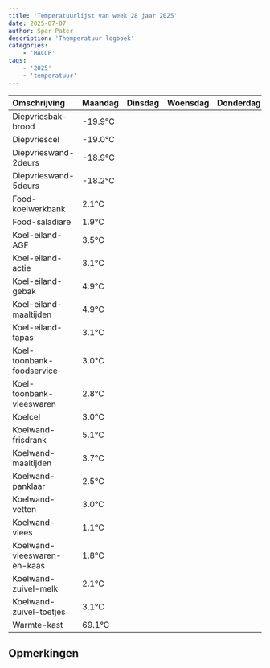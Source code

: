 ```yaml
---
title: 'Temperatuurlijst van week 28 jaar 2025'
date: 2025-07-07
author: Spar Pater
description: 'Themperatuur logboek'
categories:
    - 'HACCP'
tags:
    - '2025'
    - 'temperatuur'
---
```

|Omschrijving|Maandag|Dinsdag|Woensdag|Donderdag|Vrijdag|Zaterdag|Zondag|
|:---|:---|:---|:---|:---|:---|:---|:---|
|Diepvriesbak-brood|-19.9°C| | | | | | |
|Diepvriescel|-19.0°C| | | | | | |
|Diepvrieswand-2deurs|-18.9°C| | | | | | |
|Diepvrieswand-5deurs|-18.2°C| | | | | | |
|Food-koelwerkbank|2.1°C| | | | | | |
|Food-saladiare|1.9°C| | | | | | |
|Koel-eiland-AGF|3.5°C| | | | | | |
|Koel-eiland-actie|3.1°C| | | | | | |
|Koel-eiland-gebak|4.9°C| | | | | | |
|Koel-eiland-maaltijden|4.9°C| | | | | | |
|Koel-eiland-tapas|3.1°C| | | | | | |
|Koel-toonbank-foodservice|3.0°C| | | | | | |
|Koel-toonbank-vleeswaren|2.8°C| | | | | | |
|Koelcel|3.0°C| | | | | | |
|Koelwand-frisdrank|5.1°C| | | | | | |
|Koelwand-maaltijden|3.7°C| | | | | | |
|Koelwand-panklaar|2.5°C| | | | | | |
|Koelwand-vetten|3.0°C| | | | | | |
|Koelwand-vlees|1.1°C| | | | | | |
|Koelwand-vleeswaren-en-kaas|1.8°C| | | | | | |
|Koelwand-zuivel-melk|2.1°C| | | | | | |
|Koelwand-zuivel-toetjes|3.1°C| | | | | | |
|Warmte-kast|69.1°C| | | | | | |

## Opmerkingen


